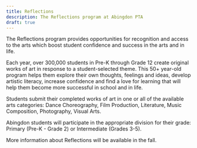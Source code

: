 ```yaml
---
title: Reflections
description: The Reflections program at Abingdon PTA
draft: true
---
```


The Reflections program provides opportunities for recognition and access to the arts which boost student confidence and success in the arts and in life.

Each year, over 300,000 students in Pre-K through Grade 12 create original works of art in response to a student-selected theme. This 50+ year-old program helps them explore their own thoughts, feelings and ideas, develop artistic literacy, increase confidence and find a love for learning that will help them become more successful in school and in life.

Students submit their completed works of art in one or all of the available arts categories: Dance Choreography, Film Production, Literature, Music Composition, Photography, Visual Arts. 

Abingdon students will participate in the appropriate division for their grade: Primary (Pre-K - Grade 2) or Intermediate (Grades 3-5).

More information about Reflections will be available in the fall.
